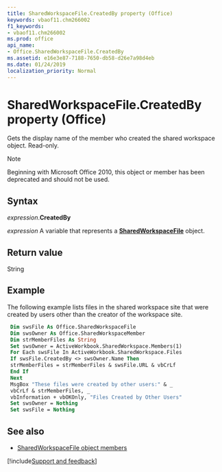 ```yaml
---
title: SharedWorkspaceFile.CreatedBy property (Office)
keywords: vbaof11.chm266002
f1_keywords:
- vbaof11.chm266002
ms.prod: office
api_name:
- Office.SharedWorkspaceFile.CreatedBy
ms.assetid: e16e3e87-7188-7650-db58-d26e7a98d4eb
ms.date: 01/24/2019
localization_priority: Normal
---
```



# SharedWorkspaceFile.CreatedBy property (Office)

Gets the display name of the member who created the shared workspace object. Read-only.

> [!NOTE] 
> Beginning with Microsoft Office 2010, this object or member has been deprecated and should not be used.

## Syntax

_expression_.**CreatedBy**

_expression_ A variable that represents a **[SharedWorkspaceFile](Office.SharedWorkspaceFile.md)** object.


## Return value

String


## Example

The following example lists files in the shared workspace site that were created by users other than the creator of the workspace site.

```vb
 Dim swsFile As Office.SharedWorkspaceFile 
 Dim swsOwner As Office.SharedWorkspaceMember 
 Dim strMemberFiles As String 
 Set swsOwner = ActiveWorkbook.SharedWorkspace.Members(1) 
 For Each swsFile In ActiveWorkbook.SharedWorkspace.Files 
 If swsFile.CreatedBy <> swsOwner.Name Then 
 strMemberFiles = strMemberFiles & swsFile.URL & vbCrLf 
 End If 
 Next 
 MsgBox "These files were created by other users:" & _ 
 vbCrLf & strMemberFiles, _ 
 vbInformation + vbOKOnly, "Files Created by Other Users" 
 Set swsOwner = Nothing 
 Set swsFile = Nothing 

```




## See also

- [SharedWorkspaceFile object members](overview/Library-Reference/sharedworkspacefile-members-office.md)



[!include[Support and feedback](~/includes/feedback-boilerplate.md)]